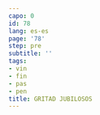 ```yaml
---
capo: 0
id: 78
lang: es-es
page: '78'
step: pre
subtitle: ''
tags:
- vin
- fin
- pas
- pen
title: GRITAD JUBILOSOS
---
```

